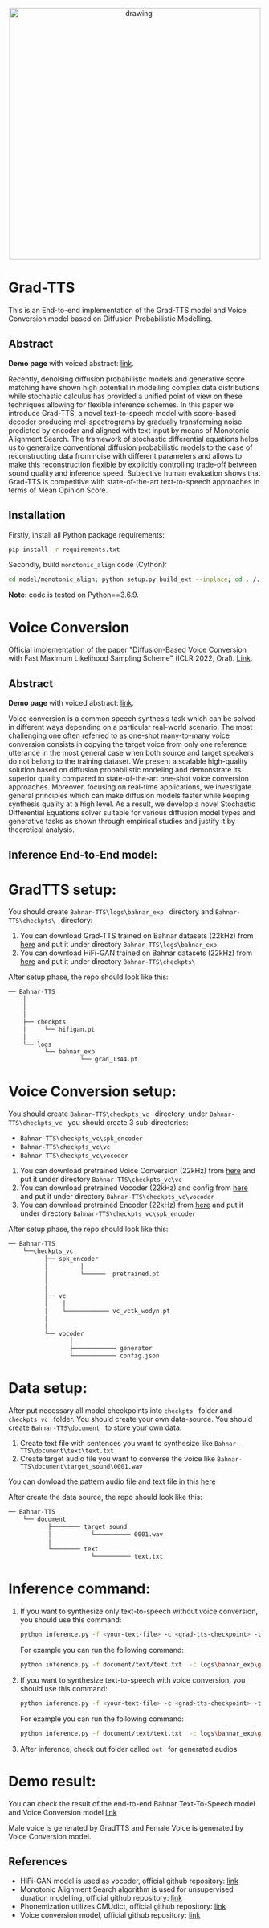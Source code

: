 <p align="center">
    <img src="resources/reverse-diffusion.gif" alt="drawing" width="500"/>
</p>


# Grad-TTS

This is an End-to-end implementation of the Grad-TTS model and Voice Conversion model based on Diffusion Probabilistic Modelling.


## Abstract

**Demo page** with voiced abstract: [link](https://grad-tts.github.io/).

Recently, denoising diffusion probabilistic models and generative score matching have shown high potential in modelling complex data distributions while stochastic calculus has provided a unified point of view on these techniques allowing for flexible inference schemes. In this paper we introduce Grad-TTS, a novel text-to-speech model with score-based decoder producing mel-spectrograms by gradually transforming noise predicted by encoder and aligned with text input by means of Monotonic Alignment Search. The framework of stochastic differential equations helps us to generalize conventional diffusion probabilistic models to the case of reconstructing data from noise with different parameters and allows to make this reconstruction flexible by explicitly controlling trade-off between sound quality and inference speed. Subjective human evaluation shows that Grad-TTS is competitive with state-of-the-art text-to-speech approaches in terms of Mean Opinion Score.

## Installation

Firstly, install all Python package requirements:

```bash
pip install -r requirements.txt
```

Secondly, build `monotonic_align` code (Cython):

```bash
cd model/monotonic_align; python setup.py build_ext --inplace; cd ../..
```

**Note**: code is tested on Python==3.6.9.


# Voice Conversion

Official implementation of the paper "Diffusion-Based Voice Conversion with Fast Maximum Likelihood Sampling Scheme" (ICLR 2022, Oral). [Link](https://arxiv.org/abs/2109.13821).


## Abstract

**Demo page** with voiced abstract: [link](https://diffvc-fast-ml-solver.github.io/).

Voice conversion is a common speech synthesis task which can be solved in different ways depending on a particular real-world scenario. The most challenging one often referred to as one-shot many-to-many voice conversion consists in copying the target voice from only one reference utterance in the most general case when both source and target speakers do not belong to the training dataset. We present a scalable high-quality solution based on diffusion probabilistic modeling and demonstrate its superior quality compared to state-of-the-art one-shot voice conversion approaches. Moreover, focusing on real-time applications, we investigate general principles which can make diffusion models faster while keeping synthesis quality at a high level. As a result, we develop a novel Stochastic Differential Equations solver suitable for various diffusion model types and generative tasks as shown through empirical studies and justify it by theoretical analysis.



## Inference End-to-End model:
# GradTTS setup:
You should create `Bahnar-TTS\logs\bahnar_exp ` directory and `Bahnar-TTS\checkpts\ ` directory:
1) You can download Grad-TTS trained on Bahnar datasets (22kHz) from [here](https://drive.google.com/drive/u/1/folders/1OMXQ9_t0Vnw7oxdJFWrWZ5h64k6N94D6) and put it under directory `Bahnar-TTS\logs\bahnar_exp `
2) You can download HiFi-GAN trained on Bahnar datasets (22kHz) from [here](https://drive.google.com/drive/u/1/folders/1IdvgD1ja0WTYnFDhtoBeaXN9Is-rexUn) and put it under directory `Bahnar-TTS\checkpts\ `

After setup phase, the repo should look like this:

```bash
── Bahnar-TTS
    │
    │
    │
    ├── checkpts
    │     └── hifigan.pt
    │
    └── logs
          └── bahnar_exp
                    └── grad_1344.pt
```


# Voice Conversion setup:
You should create `Bahnar-TTS\checkpts_vc ` directory, under `Bahnar-TTS\checkpts_vc ` you should create 3 sub-directories:
- `Bahnar-TTS\checkpts_vc\spk_encoder `
- `Bahnar-TTS\checkpts_vc\vc `
- `Bahnar-TTS\checkpts_vc\vocoder `
1) You can download pretrained Voice Conversion (22kHz) from [here](https://drive.google.com/drive/u/1/folders/1148vd2twFbmtlsj9RKbjn1I-EnV1ntvH) and put it under directory `Bahnar-TTS\checkpts_vc\vc `
2) You can download pretrained Vocoder (22kHz) and config from [here](https://drive.google.com/drive/u/1/folders/13ZrHBWLtINTzUpXcGOI-mYOvw1lwZPIq) and put it under directory `Bahnar-TTS\checkpts_vc\vocoder `
3) You can download pretrained Encoder (22kHz) from [here](https://drive.google.com/drive/u/1/folders/1nu5al-OZs-jL0o5w2b5YzWDS5SWMJqUJ) and put it under directory `Bahnar-TTS\checkpts_vc\spk_encoder `

After setup phase, the repo should look like this:
```bash
── Bahnar-TTS
    └──checkpts_vc
          ├── spk_encoder
          │         │
          │         └──────  pretrained.pt
          │
          │
          ├── vc
          │    │
          │    └──────────── vc_vctk_wodyn.pt
          │
          │
          └── vocoder
                 │
                 ├──────────── generator
                 └──────────── config.json 
```

# Data setup:
After put necessary all model checkpoints into `checkpts ` folder and `checkpts_vc ` folder. You should create your own data-source. You should create `Bahnar-TTS\document ` to store your own data.
1. Create text file with sentences you want to synthesize like `Bahnar-TTS\document\text\text.txt `
2. Create target audio file you want to converse the voice like `Bahnar-TTS\document\target_sound\0001.wav `

You can dowload the pattern audio file and text file in this [here](https://drive.google.com/drive/u/1/folders/1v40EtocaeHwKeP7j2eUsrTBvUYp5BIwY)

After create the data source, the repo should look like this: 
```bash
── Bahnar-TTS
    └── document
           ├──────── target_sound
           │           └────────── 0001.wav
           │
           └──────── text
                       └────────── text.txt
```
# Inference command:
1) If you want to synthesize only text-to-speech without voice conversion, you should use this command:
    ```bash
    python inference.py -f <your-text-file> -c <grad-tts-checkpoint> -t <number-of-timesteps> -s <speaker-id-if-multispeaker>
    ```
    For example you can run the following command:
    ```bash
    python inference.py -f document/text/text.txt  -c logs\bahnar_exp\grad_1344.pt
    ```
2) If you want to synthesize text-to-speech with voice conversion, you should use this command:
    ```bash
    python inference.py -f <your-text-file> -c <grad-tts-checkpoint> -t <number-of-timesteps> -s <speaker-id-if-multispeaker> -vc <target-speaker-for-voice-conversion>
    ```
    For example you can run the following command:
    ```bash
    python inference.py -f document/text/text.txt  -c logs\bahnar_exp\grad_1344.pt -vc document/target_sound/0001.wav
    ```
3) After inference, check out folder called `out ` for generated audios

# Demo result:
You can check the result of the end-to-end Bahnar Text-To-Speech model and Voice Conversion model [link](https://drive.google.com/drive/u/1/folders/1bLq8fVDlEJFq0Jbdp6FJnpOgmQ1O_IlN)

Male voice is generated by GradTTS and Female Voice is generated by Voice Conversion model.

## References

* HiFi-GAN model is used as vocoder, official github repository: [link](https://github.com/jik876/hifi-gan)
* Monotonic Alignment Search algorithm is used for unsupervised duration modelling, official github repository: [link](https://github.com/jaywalnut310/glow-tts)
* Phonemization utilizes CMUdict, official github repository: [link](https://github.com/cmusphinx/cmudict)
* Voice conversion model, official github repository: [link](https://github.com/huawei-noah/Speech-Backbones/tree/main/DiffVC)
